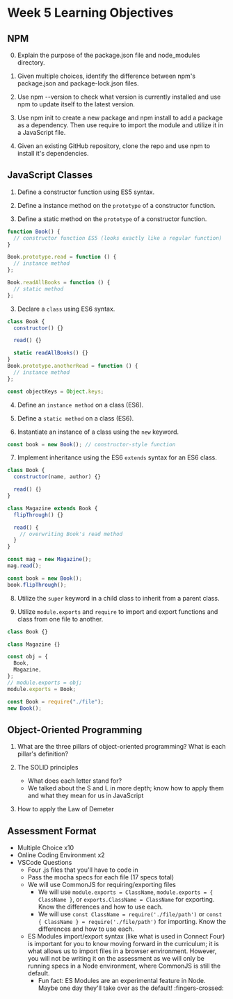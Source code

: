 # Week 5 Learning Objectives

## NPM

0. Explain the purpose of the package.json file and node_modules directory.

1. Given multiple choices, identify the difference between npm's package.json and package-lock.json files.

2. Use npm --version to check what version is currently installed and use npm to update itself to the latest version.

3. Use npm init to create a new package and npm install to add a package as a dependency. Then use require to import the module and utilize it in a JavaScript file.

4. Given an existing GitHub repository, clone the repo and use npm to install it's dependencies.

## JavaScript Classes

1. Define a constructor function using ES5 syntax.

2. Define a instance method on the `prototype` of a constructor function.
3. Define a static method on the `prototype` of a constructor function.

```javascript
function Book() {
  // constructor function ES5 (looks exactly like a regular function)
}

Book.prototype.read = function () {
  // instance method
};

Book.readAllBooks = function () {
  // static method
};
```

3. Declare a `class` using ES6 syntax.

```javascript
class Book {
  constructor() {}

  read() {}

  static readAllBooks() {}
}
Book.prototype.anotherRead = function () {
  // instance method
};

const objectKeys = Object.keys;
```

4. Define an `instance method` on a class (ES6).

5. Define a `static method` on a class (ES6).

6. Instantiate an instance of a class using the `new` keyword.

```javascript
const book = new Book(); // constructor-style function
```

7. Implement inheritance using the ES6 `extends` syntax for an ES6 class.

```javascript
class Book {
  constructor(name, author) {}

  read() {}
}

class Magazine extends Book {
  flipThrough() {}

  read() {
    // overwriting Book's read method
  }
}

const mag = new Magazine();
mag.read();

const book = new Book();
book.flipThrough();
```

8. Utilize the `super` keyword in a child class to inherit from a parent class.

9. Utilize `module.exports` and `require` to import and export functions and class from one file to another.

```javascript
class Book {}

class Magazine {}

const obj = {
  Book,
  Magazine,
};
// module.exports = obj;
module.exports = Book;
```

```javascript
const Book = require("./file");
new Book();
```

## Object-Oriented Programming

1. What are the three pillars of object-oriented programming? What is each pillar's definition?

2. The SOLID principles


    - What does each letter stand for?
    - We talked about the S and L in more depth; know how to apply them and what they mean for us in JavaScript

3. How to apply the Law of Demeter

## Assessment Format

- Multiple Choice x10
- Online Coding Environment x2
- VSCode Questions
  - Four .js files that you'll have to code in
  - Pass the mocha specs for each file (17 specs total)
  - We will use CommonJS for requiring/exporting files
    - We will use `module.exports = ClassName`, `module.exports = { ClassName }`, or `exports.ClassName = ClassName` for exporting. Know the differences and how to use each.
    - We will use `const ClassName = require('./file/path')` or `const { ClassName } = require('./file/path')` for importing. Know the differences and how to use each.
  - ES Modules import/export syntax (like what is used in Connect Four) is important for you to know moving forward in the curriculum; it is what allows us to import files in a browser environment. However, you will not be writing it on the assessment as we will only be running specs in a Node environment, where CommonJS is still the default.
    - Fun fact: ES Modules are an experimental feature in Node. Maybe one day they'll take over as the default! :fingers-crossed:
